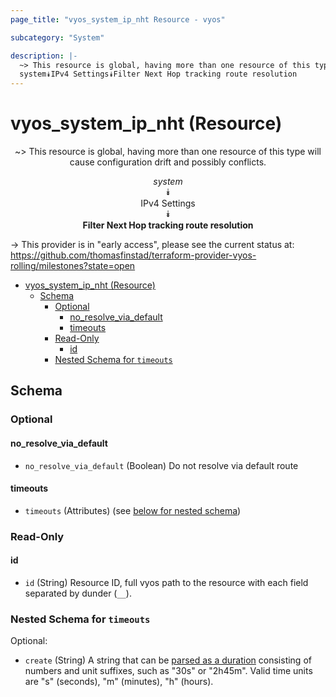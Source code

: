 ```yaml
---
page_title: "vyos_system_ip_nht Resource - vyos"

subcategory: "System"

description: |-
  ~> This resource is global, having more than one resource of this type will cause configuration drift and possibly conflicts.
  system⯯IPv4 Settings⯯Filter Next Hop tracking route resolution
---
```


# vyos_system_ip_nht (Resource)
<center>

~> This resource is global, having more than one resource of this type will cause configuration drift and possibly conflicts.

*system*  
⯯  
IPv4 Settings  
⯯  
**Filter Next Hop tracking route resolution**


</center>

-> This provider is in "early access", please see the current status at: https://github.com/thomasfinstad/terraform-provider-vyos-rolling/milestones?state=open

<!--TOC-->

- [vyos_system_ip_nht (Resource)](#vyos_system_ip_nht-resource)
  - [Schema](#schema)
    - [Optional](#optional)
      - [no_resolve_via_default](#no_resolve_via_default)
      - [timeouts](#timeouts)
    - [Read-Only](#read-only)
      - [id](#id)
    - [Nested Schema for `timeouts`](#nested-schema-for-timeouts)

<!--TOC-->

<!-- schema generated by tfplugindocs -->
## Schema

### Optional

#### no_resolve_via_default
- `no_resolve_via_default` (Boolean) Do not resolve via default route
#### timeouts
- `timeouts` (Attributes) (see [below for nested schema](#nestedatt--timeouts))

### Read-Only

#### id
- `id` (String) Resource ID, full vyos path to the resource with each field separated by dunder (`__`).

<a id="nestedatt--timeouts"></a>
### Nested Schema for `timeouts`

Optional:

- `create` (String) A string that can be [parsed as a duration](https://pkg.go.dev/time#ParseDuration) consisting of numbers and unit suffixes, such as &#34;30s&#34; or &#34;2h45m&#34;. Valid time units are &#34;s&#34; (seconds), &#34;m&#34; (minutes), &#34;h&#34; (hours).

